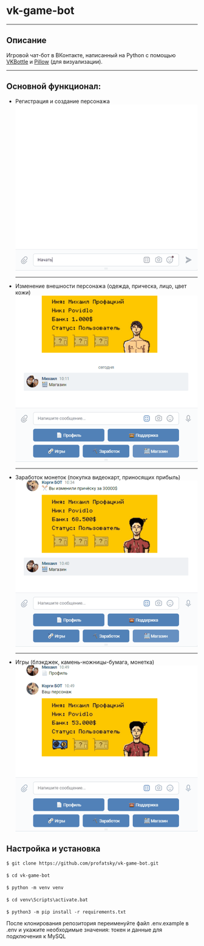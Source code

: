 <h1>vk-game-bot</h1>
<hr>
<h2>Описание</h2>
Игровой чат-бот в ВКонтакте, написанный на Python с помощью <a href="https://github.com/vkbottle/vkbottle">VKBottle</a> и <a href="https://github.com/python-pillow/Pillow">Pillow</a> (для визуализации).
<hr>
<h2>Основной функционал:</h2>
<ul>
    <li>Регистрация и создание персонажа</li>
    <img src="files/gif/register.gif">
    <hr>
    <li>Изменение внешности персонажа (одежда, прическа, лицо, цвет кожи)</li>
    <img src="files/gif//shop.gif">
    <hr>
    <li>Заработок монеток (покупка видеокарт, приносящих прибыль)</li>
    <img src="files/gif/cards.gif">
    <hr>
    <li>Игры (блэкджек, камень-ножницы-бумага, монетка)</li>
    <img src="files/gif/game.gif">
</ul>
<h2>Настройка и установка</h2>

```
$ git clone https://github.com/profatsky/vk-game-bot.git

$ cd vk-game-bot

$ python -m venv venv

$ cd venv\Scripts\activate.bat

$ python3 -m pip install -r requirements.txt
```
<p>После клонирования репозитория переименуйте файл .env.example в .env и укажите необходимые значения: токен и данные для подключения к MySQL</p>
